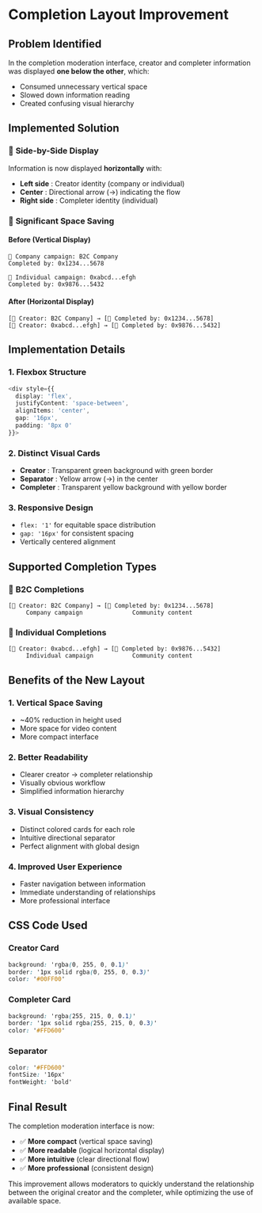 # Completion Layout Improvement

## Problem Identified

In the completion moderation interface, creator and completer information was displayed **one below the other**, which:
- Consumed unnecessary vertical space
- Slowed down information reading
- Created confusing visual hierarchy

## Implemented Solution

### 🎯 **Side-by-Side Display**

Information is now displayed **horizontally** with:
- **Left side** : Creator identity (company or individual)
- **Center** : Directional arrow (→) indicating the flow
- **Right side** : Completer identity (individual)

### 📱 **Significant Space Saving**

#### Before (Vertical Display)
```
🏢 Company campaign: B2C Company
Completed by: 0x1234...5678

👤 Individual campaign: 0xabcd...efgh
Completed by: 0x9876...5432
```

#### After (Horizontal Display)
```
[🏢 Creator: B2C Company] → [👤 Completed by: 0x1234...5678]
[👤 Creator: 0xabcd...efgh] → [👤 Completed by: 0x9876...5432]
```

## Implementation Details

### 1. **Flexbox Structure**
```typescript
<div style={{
  display: 'flex',
  justifyContent: 'space-between',
  alignItems: 'center',
  gap: '16px',
  padding: '8px 0'
}}>
```

### 2. **Distinct Visual Cards**
- **Creator** : Transparent green background with green border
- **Separator** : Yellow arrow (→) in the center
- **Completer** : Transparent yellow background with yellow border

### 3. **Responsive Design**
- `flex: '1'` for equitable space distribution
- `gap: '16px'` for consistent spacing
- Vertically centered alignment

## Supported Completion Types

### 🏢 **B2C Completions**
```
[🏢 Creator: B2C Company] → [👤 Completed by: 0x1234...5678]
     Company campaign              Community content
```

### 👤 **Individual Completions**
```
[👤 Creator: 0xabcd...efgh] → [👤 Completed by: 0x9876...5432]
     Individual campaign           Community content
```

## Benefits of the New Layout

### 1. **Vertical Space Saving**
- ~40% reduction in height used
- More space for video content
- More compact interface

### 2. **Better Readability**
- Clearer creator → completer relationship
- Visually obvious workflow
- Simplified information hierarchy

### 3. **Visual Consistency**
- Distinct colored cards for each role
- Intuitive directional separator
- Perfect alignment with global design

### 4. **Improved User Experience**
- Faster navigation between information
- Immediate understanding of relationships
- More professional interface

## CSS Code Used

### Creator Card
```css
background: 'rgba(0, 255, 0, 0.1)'
border: '1px solid rgba(0, 255, 0, 0.3)'
color: '#00FF00'
```

### Completer Card
```css
background: 'rgba(255, 215, 0, 0.1)'
border: '1px solid rgba(255, 215, 0, 0.3)'
color: '#FFD600'
```

### Separator
```css
color: '#FFD600'
fontSize: '16px'
fontWeight: 'bold'
```

## Final Result

The completion moderation interface is now:
- ✅ **More compact** (vertical space saving)
- ✅ **More readable** (logical horizontal display)
- ✅ **More intuitive** (clear directional flow)
- ✅ **More professional** (consistent design)

This improvement allows moderators to quickly understand the relationship between the original creator and the completer, while optimizing the use of available space. 